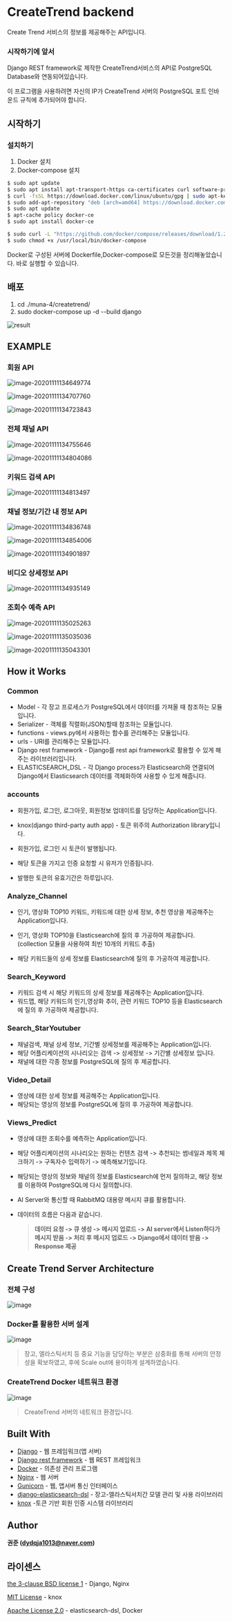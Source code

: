 # CreateTrend backend

Create Trend 서비스의 정보를 제공해주는 API입니다.



### 시작하기에 앞서

Django REST framework로 제작한 CreateTrend서비스의 API로 PostgreSQL Database와 연동되어있습니다. 

이 프로그램을 사용하려면 자신의 IP가 CreateTrend 서버의 PostgreSQL 포트 인바운드 규칙에 추가되어야 합니다. 



## 시작하기

### 설치하기

1. Docker 설치
2. Docker-compose 설치

```bash
$ sudo apt update
$ sudo apt install apt-transport-https ca-certificates curl software-properties-common
$ curl -fsSL https://download.docker.com/linux/ubuntu/gpg | sudo apt-key add -
$ sudo add-apt-repository "deb [arch=amd64] https://download.docker.com/linux/ubuntu bionic stable"
$ sudo apt update
$ apt-cache policy docker-ce
$ sudo apt install docker-ce
```

```bash
$ sudo curl -L "https://github.com/docker/compose/releases/download/1.24.0/docker-compose-$(uname -s)-$(uname -m)" -o /usr/local/bin/docker-compose
$ sudo chmod +x /usr/local/bin/docker-compose
```



Docker로 구성된 서버에 Dockerfile,Docker-compose로 모든것을 정리해놓았습니다. 바로 실행할 수 있습니다.




## 배포

1. cd ./muna-4/createtrend/
2. sudo docker-compose up -d --build django

![result](https://user-images.githubusercontent.com/48988862/90956224-76214600-e4bf-11ea-88c9-9d7784bb8117.png)

## EXAMPLE

### 회원 API

![image-20201111134649774](https://user-images.githubusercontent.com/48988862/98775638-e1c8de80-2430-11eb-82b9-dfd43395f4ae.png)

![image-20201111134707760](https://user-images.githubusercontent.com/48988862/98775718-045af780-2431-11eb-8a42-cd5a75ebb6f7.png)

![image-20201111134723843](https://user-images.githubusercontent.com/48988862/98775748-1341aa00-2431-11eb-9d0f-6f3484727271.png)

### 전체 채널 API

![image-20201111134755646](https://user-images.githubusercontent.com/48988862/98775760-1ccb1200-2431-11eb-9821-3c483872baaf.png)

![image-20201111134804086](https://user-images.githubusercontent.com/48988862/98775783-23f22000-2431-11eb-868b-482faf40c763.png)

### 키워드 검색 API

![image-20201111134813497](https://user-images.githubusercontent.com/48988862/98775806-2d7b8800-2431-11eb-88bb-436d4682a523.png)

### 채널 정보/기간 내 정보 API

![image-20201111134836748](https://user-images.githubusercontent.com/48988862/98775825-35d3c300-2431-11eb-979f-8c6464bbc3cf.png)

![image-20201111134854006](https://user-images.githubusercontent.com/48988862/98775839-3d936780-2431-11eb-9876-6416ed9bbfd5.png)

![image-20201111134901897](https://user-images.githubusercontent.com/48988862/98775851-44ba7580-2431-11eb-940b-dcb06582edf3.png)

### 비디오 상세정보 API

![image-20201111134935149](https://user-images.githubusercontent.com/48988862/98775873-4dab4700-2431-11eb-85cd-728b7022d103.png)

### 조회수 예측 API

![image-20201111135025263](https://user-images.githubusercontent.com/48988862/98775890-54d25500-2431-11eb-903a-f694379009f6.png)

![image-20201111135035036](https://user-images.githubusercontent.com/48988862/98775910-5b60cc80-2431-11eb-8e23-8887f9610e98.png)

![image-20201111135043301](https://user-images.githubusercontent.com/48988862/98775925-61ef4400-2431-11eb-9e66-b7d94927b5ad.png)

## How it Works

### Common

- Model - 각 장고 프로세스가 PostgreSQL에서 데이터를 가져올 때 참조하는 모듈입니다. 
- Serializer - 객체를 직렬화(JSON)할때 참조하는 모듈입니다. 
- functions - views.py에서 사용하는 함수를 관리해주는 모듈입니다.
- urls - URI를 관리해주는 모듈입니다.
- Django rest framework - Django를 rest api framework로 활용할 수 있게 해주는 라이브러리입니다.
- ELASTICSEARCH_DSL - 각 Django process가 Elasticsearch와 연결되어 Django에서 Elasticsearch 데이터를 객체화하여 사용할 수 있게 해줍니다.

### accounts

- 회원가입, 로그인, 로그아웃, 회원정보 업데이트를 담당하는 Application입니다.

- knox(django third-party auth app) - 토큰 위주의 Authorization library입니다.
- 회원가입, 로그인 시 토큰이 발행됩니다.
- 해당 토큰을 가지고 인증 요청할 시 유저가 인증됩니다.
- 발행한 토큰의 유효기간은 하루입니다.

### Analyze_Channel

- 인기, 영상화 TOP10 키워드, 키워드에 대한 상세 정보, 추천 영상을 제공해주는 Application입니다.

- 인기, 영상화 TOP10을 Elasticsearch에 질의 후 가공하여 제공합니다. (collection 모듈을 사용하여 최빈 10개의 키워드 추출)
- 해당 키워드들의 상세 정보를 Elasticsearch에 질의 후 가공하여 제공합니다.

### Search_Keyword

- 키워드 검색 시 해당 키워드의 상세 정보를 제공해주는 Application입니다.
- 워드맵, 해당 키워드의 인기,영상화 추이, 관련 키워드 TOP10 등을  Elasticsearch에 질의 후 가공하여 제공합니다.

### Search_StarYoutuber

- 채널검색, 채널 상세 정보, 기간별 상세정보를 제공해주는 Application입니다.
- 해당 어플리케이션의 시나리오는 검색 -> 상세정보 -> 기간별 상세정보 입니다.
- 채널에 대한 각종 정보를 PostgreSQL에 질의 후 제공합니다.

### Video_Detail

- 영상에 대한 상세 정보를 제공해주는 Application입니다.
- 해당되는 영상의 정보를 PostgreSQL에 질의 후 가공하여 제공합니다.

### Views_Predict

- 영상에 대한 조회수를 예측하는 Application입니다.

- 해당 어플리케이션의 시나리오는 원하는 컨텐츠 검색 -> 추천되는 썸네일과 제목 체크하기 -> 구독자수 입력하기 -> 예측해보기입니다.

- 해당되는 영상의 정보와 채널의 정보를 Elasticsearch에 먼저 질의하고, 해당 정보를 이용하여 PostgreSQL에 다시 질의합니다.

- AI Server와 통신할 때 RabbitMQ 대용량 메시지 큐를 활용합니다.

- 데이터의 흐름은 다음과 같습니다. 

  >  __데이터 요청 -> 큐 생성 -> 메시지 업로드 -> AI server에서 Listen하다가 메시지 받음 -> 처리 후 메시지 업로드 -> Django에서 데이터 받음 -> Response 제공__ 

## Create Trend Server Architecture

### 전체 구성

![image](https://user-images.githubusercontent.com/48988862/98776375-2739db80-2432-11eb-9d43-89d166679015.png)

### Docker를 활용한 서버 설계

![image](https://user-images.githubusercontent.com/48988862/98776549-7b44c000-2432-11eb-87c3-14982c01909b.png)

>  장고, 엘라스틱서치 등 중요 기능을 담당하는 부분은 삼중화를 통해 서버의 안정성을 확보하였고, 후에 Scale out에 용이하게 설계하였습니다.

### CreateTrend Docker 네트워크 환경

![image](https://user-images.githubusercontent.com/48988862/98776613-a0d1c980-2432-11eb-9b61-0b29d135e834.png)

> CreateTrend 서버의 네트워크 환경입니다. 

## Built With

* [Django](https://www.djangoproject.com/) - 웹 프레임워크(앱 서버)
* [Django rest framework](https://www.django-rest-framework.org/) - 웹 REST 프레임워크
* [Docker](https://www.docker.com/) - 의존성 관리 프로그램
* [Nginx](https://www.nginx.com/) - 웹 서버
* [Gunicorn](https://gunicorn.org/) - 웹, 앱서버 통신 인터페이스
* [django-elasticsearch-dsl](https://django-elasticsearch-dsl.readthedocs.io/en/latest/index.html) - 장고-엘라스틱서치간 모델 관리 및 사용 라이브러리  
* [knox](https://github.com/James1345/django-rest-knox) -토큰 기반 회원 인증 시스템 라이브러리


## Author
__권준 (dydqja1013@naver.com)__

## 라이센스

[the 3-clause BSD license 1](https://opensource.org/licenses/BSD-3-Clause) - Django, Nginx

[MIT License](https://github.com/James1345/django-rest-knox/blob/develop/LICENSE) - knox

[Apache License 2.0](http://www.apache.org/licenses/LICENSE-2.0) - elasticsearch-dsl, Docker







